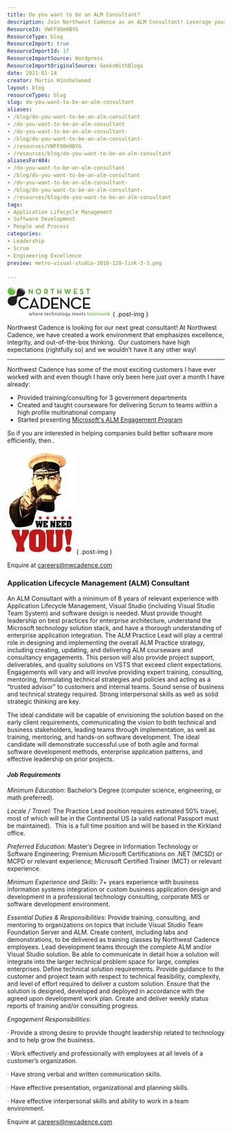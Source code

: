 ```yaml
---
title: Do you want to be an ALM Consultant?
description: Join Northwest Cadence as an ALM Consultant! Leverage your expertise in software development and help clients build better software efficiently.
ResourceId: VWFF90m9BYG
ResourceType: blog
ResourceImport: true
ResourceImportId: 17
ResourceImportSource: Wordpress
ResourceImportOriginalSource: GeeksWithBlogs
date: 2011-01-14
creator: Martin Hinshelwood
layout: blog
resourceTypes: blog
slug: do-you-want-to-be-an-alm-consultant
aliases:
- /blog/do-you-want-to-be-an-alm-consultant
- /do-you-want-to-be-an-alm-consultant
- /do-you-want-to-be-an-alm-consultant-
- /blog/do-you-want-to-be-an-alm-consultant-
- /resources/VWFF90m9BYG
- /resources/blog/do-you-want-to-be-an-alm-consultant
aliasesFor404:
- /do-you-want-to-be-an-alm-consultant
- /blog/do-you-want-to-be-an-alm-consultant
- /do-you-want-to-be-an-alm-consultant-
- /blog/do-you-want-to-be-an-alm-consultant-
- /resources/blog/do-you-want-to-be-an-alm-consultant
tags:
- Application Lifecycle Management
- Software Development
- People and Process
categories:
- Leadership
- Scrum
- Engineering Excellence
preview: metro-visual-studio-2010-128-link-3-3.png

---
```

[![northwestCadenceLogo](images/Do-you-want-to-be-an-ALM-Consultant_A55E-northwestCadenceLogo_thumb-1-1.png)](http://blog.hinshelwood.com/files/2011/05/GWB-Windows-Live-Writer-Do-you-want-to-be-an-ALM-Consultant_A55E-northwestCadenceLogo_2.png)
{ .post-img }

Northwest Cadence is looking for our next great consultant! At Northwest Cadence, we have created a work environment that emphasizes excellence, integrity, and out-of-the-box thinking.  Our customers have high expectations (rightfully so) and we wouldn’t have it any other way!

---

Northwest Cadence has some of the most exciting customers I have ever worked with and even though I have only been here just over a month I have already:

- Provided training/consulting for 3 government departments
- Created and taught courseware for delivering Scrum to teams within a high profile multinational company
- Started presenting [Microsoft's ALM Engagement Program](http://blog.hinshelwood.com/archive/2011/01/04/free-training-at-northwest-cadence.aspx)

So if you are interested in helping companies build better software more efficiently, then..

[![We-Need-You1-324x500[1]](images/Do-you-want-to-be-an-ALM-Consultant_A55E-We-Need-You1-324x5001_thumb1-2-2.jpg)](http://blog.hinshelwood.com/files/2011/05/GWB-Windows-Live-Writer-Do-you-want-to-be-an-ALM-Consultant_A55E-We-Need-You1-324x5001_2.jpg)
{ .post-img }

Enquire at [careers@nwcadence.com](mailto:careers@nwcadence.com)

### **Application Lifecycle Management (ALM) Consultant**

An ALM Consultant with a minimum of 8 years of relevant experience with Application Lifecycle Management, Visual Studio (including Visual Studio Team System) and software design is needed. Must provide thought leadership on best practices for enterprise architecture, understand the Microsoft technology solution stack, and have a thorough understanding of enterprise application integration. The ALM Practice Lead will play a central role in designing and implementing the overall ALM Practice strategy, including creating, updating, and delivering ALM courseware and consultancy engagements. This person will also provide project support, deliverables, and quality solutions on VSTS that exceed client expectations. Engagements will vary and will involve providing expert training, consulting, mentoring, formulating technical strategies and policies and acting as a “trusted advisor” to customers and internal teams. Sound sense of business and technical strategy required. Strong interpersonal skills as well as solid strategic thinking are key.

The ideal candidate will be capable of envisioning the solution based on the early client requirements, communicating the vision to both technical and business stakeholders, leading teams through implementation, as well as training, mentoring, and hands-on software development. The ideal candidate will demonstrate successful use of both agile and formal software development methods, enterprise application patterns, and effective leadership on prior projects.

#### **_Job Requirements_**

_Minimum Education_: Bachelor’s Degree (computer science, engineering, or math preferred).

_Locale / Travel:_ The Practice Lead position requires estimated 50% travel, most of which will be in the Continental US (a valid national Passport must be maintained).  This is a full time position and will be based in the Kirkland office.

_Preferred Education_: Master’s Degree in Information Technology or Software Engineering; Premium Microsoft Certifications on .NET (MCSD) or MCPD or relevant experience; Microsoft Certified Trainer (MCT) or relevant experience.

_Minimum Experience and Skills_: 7+ years experience with business information systems integration or custom business application design and development in a professional technology consulting, corporate MIS or software development environment.

_Essential Duties & Responsibilities_: Provide training, consulting, and mentoring to organizations on topics that include Visual Studio Team Foundation Server and ALM. Create content, including labs and demonstrations, to be delivered as training classes by Northwest Cadence employees. Lead development teams through the complete ALM and/or Visual Studio solution. Be able to communicate in detail how a solution will integrate into the larger technical problem space for large, complex enterprises. Define technical solution requirements. Provide guidance to the customer and project team with respect to technical feasibility, complexity, and level of effort required to deliver a custom solution. Ensure that the solution is designed, developed and deployed in accordance with the agreed upon development work plan. Create and deliver weekly status reports of training and/or consulting progress.

_Engagement Responsibilities:_

· Provide a strong desire to provide thought leadership related to technology and to help grow the business.

· Work effectively and professionally with employees at all levels of a customer’s organization.

· Have strong verbal and written communication skills.

· Have effective presentation, organizational and planning skills.

· Have effective interpersonal skills and ability to work in a team environment.

Enquire at [careers@nwcadence.com](mailto:careers@nwcadence.com)
